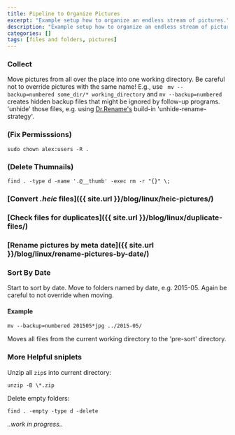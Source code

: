 ```yaml
---
title: Pipeline to Organize Pictures
excerpt: "Example setup how to organize an endless stream of pictures."
description: "Example setup how to organize an endless stream of pictures."
categories: []
tags: [files and folders, pictures]
---
```


### Collect
Move pictures from all over the place into one working directory. Be careful not to override pictures with the same name!
E.g., use ` mv --backup=numbered some_dir/* working_directory`
	and `mv --backup=numbered` creates hidden backup files that might be ignored by follow-up programs. 'unhide' those files, e.g. using [Dr.Rename's](https://github.com/kerner1000/drrename) build-in 'unhide-rename-strategy'.
	
###	(Fix Permisssions)
`sudo chown alex:users -R .`

### (Delete Thumnails)
`find . -type d -name '.@__thumb' -exec rm -r "{}" \;`

### [Convert *.heic* files]({{ site.url }}/blog/linux/heic-pictures/)

### [Check files for duplicates]({{ site.url }}/blog/linux/duplicate-files/)

### [Rename pictures by meta date]({{ site.url }}/blog/linux/rename-pictures-by-date/)

### Sort By Date
Start to sort by date. Move to folders named by date, e.g. 2015-05. Again be careful to not override when moving.
#### Example
```
mv --backup=numbered 201505*jpg ../2015-05/
```
Moves all files from the current working directory to the 'pre-sort' directory.

### More Helpful sniplets

Unzip all `zip`s into current directory:
```
unzip -B \*.zip
```
Delete empty folders:
```
find . -empty -type d -delete
```


*..work in progress..*
